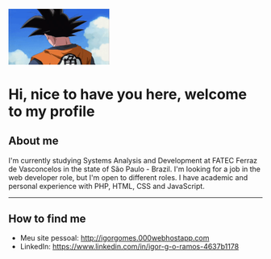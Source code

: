 
<img src="GokuHey.gif" alt="Hey, it's me Goku (gif)" width="200px"></img>
# Hi, nice to have you here, welcome to my profile

<!--
**ig-oramos/ig-oramos** is a ✨ _special_ ✨ repository because its `README.md` (this file) appears on your GitHub profile.

Here are some ideas to get you started:

- 🔭 I’m currently working on ...
- 🌱 I’m currently learning ...
- 👯 I’m looking to collaborate on ...
- 🤔 I’m looking for help with ...
- 💬 Ask me about ...
- 📫 How to reach me: ...
- 😄 Pronouns: ...
- ⚡ Fun fact: ...
-->
## About me
I'm currently studying Systems Analysis and Development at FATEC Ferraz de Vasconcelos in the state of São Paulo - Brazil.
I'm looking for a job in the web developer role, but I'm open to different roles.
I have academic and personal experience with PHP, HTML, CSS and JavaScript.

---

## How to find me
- Meu site pessoal: http://igorgomes.000webhostapp.com
- LinkedIn: https://www.linkedin.com/in/igor-g-o-ramos-4637b1178
